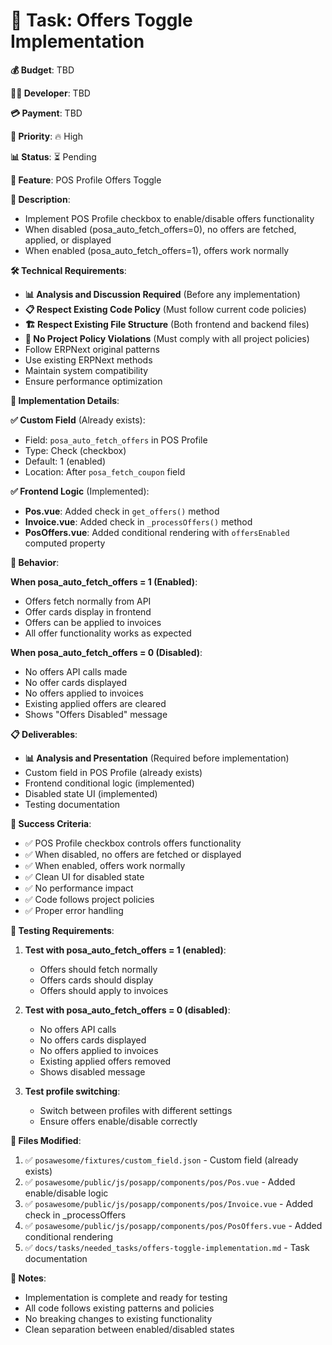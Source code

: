 # 🎁 Task: Offers Toggle Implementation

**💰 Budget**: TBD

**👨‍💻 Developer**: TBD

**💳 Payment**: TBD

**🎯 Priority**: 🔥 High

**📊 Status**: ⏳ Pending

**🔧 Feature**: POS Profile Offers Toggle

**📖 Description**:

- Implement POS Profile checkbox to enable/disable offers functionality
- When disabled (posa_auto_fetch_offers=0), no offers are fetched, applied, or displayed
- When enabled (posa_auto_fetch_offers=1), offers work normally

**🛠️ Technical Requirements**:

- **📊 Analysis and Discussion Required** (Before any implementation)
- **📋 Respect Existing Code Policy** (Must follow current code policies)
- **🏗️ Respect Existing File Structure** (Both frontend and backend files)
- **🚫 No Project Policy Violations** (Must comply with all project policies)
- Follow ERPNext original patterns
- Use existing ERPNext methods
- Maintain system compatibility
- Ensure performance optimization

**🎯 Implementation Details**:

**✅ Custom Field** (Already exists):
- Field: `posa_auto_fetch_offers` in POS Profile
- Type: Check (checkbox)
- Default: 1 (enabled)
- Location: After `posa_fetch_coupon` field

**✅ Frontend Logic** (Implemented):
- **Pos.vue**: Added check in `get_offers()` method
- **Invoice.vue**: Added check in `_processOffers()` method
- **PosOffers.vue**: Added conditional rendering with `offersEnabled` computed property

**🎯 Behavior**:

**When posa_auto_fetch_offers = 1 (Enabled)**:
- Offers fetch normally from API
- Offer cards display in frontend
- Offers can be applied to invoices
- All offer functionality works as expected

**When posa_auto_fetch_offers = 0 (Disabled)**:
- No offers API calls made
- No offer cards displayed
- No offers applied to invoices
- Existing applied offers are cleared
- Shows "Offers Disabled" message

**📋 Deliverables**:

- **📊 Analysis and Presentation** (Required before implementation)
- Custom field in POS Profile (already exists)
- Frontend conditional logic (implemented)
- Disabled state UI (implemented)
- Testing documentation

**🎯 Success Criteria**:

- ✅ POS Profile checkbox controls offers functionality
- ✅ When disabled, no offers are fetched or displayed
- ✅ When enabled, offers work normally
- ✅ Clean UI for disabled state
- ✅ No performance impact
- ✅ Code follows project policies
- ✅ Proper error handling

**🧪 Testing Requirements**:

1. **Test with posa_auto_fetch_offers = 1 (enabled)**:
   - Offers should fetch normally
   - Offers cards should display
   - Offers should apply to invoices

2. **Test with posa_auto_fetch_offers = 0 (disabled)**:
   - No offers API calls
   - No offers cards displayed
   - No offers applied to invoices
   - Existing applied offers removed
   - Shows disabled message

3. **Test profile switching**:
   - Switch between profiles with different settings
   - Ensure offers enable/disable correctly

**📁 Files Modified**:

1. ✅ `posawesome/fixtures/custom_field.json` - Custom field (already exists)
2. ✅ `posawesome/public/js/posapp/components/pos/Pos.vue` - Added enable/disable logic
3. ✅ `posawesome/public/js/posapp/components/pos/Invoice.vue` - Added check in _processOffers
4. ✅ `posawesome/public/js/posapp/components/pos/PosOffers.vue` - Added conditional rendering
5. ✅ `docs/tasks/needed_tasks/offers-toggle-implementation.md` - Task documentation

**📝 Notes**:

- Implementation is complete and ready for testing
- All code follows existing patterns and policies
- No breaking changes to existing functionality
- Clean separation between enabled/disabled states
